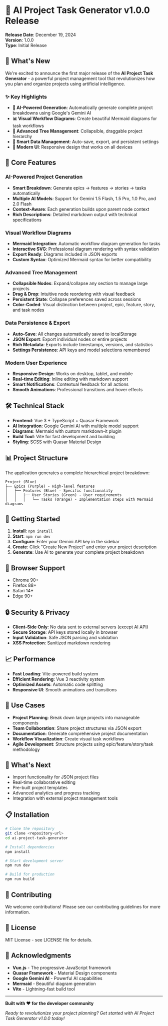 # 🎉 AI Project Task Generator v1.0.0 Release

**Release Date**: December 19, 2024  
**Version**: 1.0.0  
**Type**: Initial Release

## 🚀 What's New

We're excited to announce the first major release of the **AI Project Task Generator** - a powerful project management tool that revolutionizes how you plan and organize projects using artificial intelligence.

### ✨ Key Highlights

- **🤖 AI-Powered Generation**: Automatically generate complete project breakdowns using Google's Gemini AI
- **📊 Visual Workflow Diagrams**: Create beautiful Mermaid diagrams for task workflows
- **🌳 Advanced Tree Management**: Collapsible, draggable project hierarchy
- **💾 Smart Data Management**: Auto-save, export, and persistent settings
- **📱 Modern UI**: Responsive design that works on all devices

## 🎯 Core Features

### AI-Powered Project Generation

- **Smart Breakdown**: Generate epics → features → stories → tasks automatically
- **Multiple AI Models**: Support for Gemini 1.5 Flash, 1.5 Pro, 1.0 Pro, and 2.0 Flash
- **Context-Aware**: Each generation builds upon parent node context
- **Rich Descriptions**: Detailed markdown output with technical specifications

### Visual Workflow Diagrams

- **Mermaid Integration**: Automatic workflow diagram generation for tasks
- **Interactive SVG**: Professional diagram rendering with syntax validation
- **Export Ready**: Diagrams included in JSON exports
- **Custom Syntax**: Optimized Mermaid syntax for better compatibility

### Advanced Tree Management

- **Collapsible Nodes**: Expand/collapse any section to manage large projects
- **Drag & Drop**: Intuitive node reordering with visual feedback
- **Persistent State**: Collapse preferences saved across sessions
- **Color-Coded**: Visual distinction between project, epic, feature, story, and task nodes

### Data Persistence & Export

- **Auto-Save**: All changes automatically saved to localStorage
- **JSON Export**: Export individual nodes or entire projects
- **Rich Metadata**: Exports include timestamps, versions, and statistics
- **Settings Persistence**: API keys and model selections remembered

### Modern User Experience

- **Responsive Design**: Works on desktop, tablet, and mobile
- **Real-time Editing**: Inline editing with markdown support
- **Smart Notifications**: Contextual feedback for all actions
- **Smooth Animations**: Professional transitions and hover effects

## 🛠️ Technical Stack

- **Frontend**: Vue 3 + TypeScript + Quasar Framework
- **AI Integration**: Google Gemini AI with multiple model support
- **Diagrams**: Mermaid with custom markdown-it plugin
- **Build Tool**: Vite for fast development and building
- **Styling**: SCSS with Quasar Material Design

## 📊 Project Structure

The application generates a complete hierarchical project breakdown:

```
Project (Blue)
├── Epics (Purple) - High-level features
│   ├── Features (Blue) - Specific functionality
│   │   ├── User Stories (Green) - User requirements
│   │   │   └── Tasks (Orange) - Implementation steps with Mermaid diagrams
```

## 🚀 Getting Started

1. **Install**: `npm install`
2. **Start**: `npm run dev`
3. **Configure**: Enter your Gemini API key in the sidebar
4. **Create**: Click "Create New Project" and enter your project description
5. **Generate**: Use AI to generate your complete project breakdown

## 📱 Browser Support

- Chrome 90+
- Firefox 88+
- Safari 14+
- Edge 90+

## 🔒 Security & Privacy

- **Client-Side Only**: No data sent to external servers (except AI API)
- **Secure Storage**: API keys stored locally in browser
- **Input Validation**: Safe JSON parsing and validation
- **XSS Protection**: Sanitized markdown rendering

## 📈 Performance

- **Fast Loading**: Vite-powered build system
- **Efficient Rendering**: Vue 3 reactivity system
- **Optimized Assets**: Automatic code splitting
- **Responsive UI**: Smooth animations and transitions

## 🎯 Use Cases

- **Project Planning**: Break down large projects into manageable components
- **Team Collaboration**: Share project structures via JSON export
- **Documentation**: Generate comprehensive project documentation
- **Workflow Visualization**: Create visual task workflows
- **Agile Development**: Structure projects using epic/feature/story/task methodology

## 🔮 What's Next

- Import functionality for JSON project files
- Real-time collaborative editing
- Pre-built project templates
- Advanced analytics and progress tracking
- Integration with external project management tools

## 📋 Installation

```bash
# Clone the repository
git clone <repository-url>
cd ai-project-task-generator

# Install dependencies
npm install

# Start development server
npm run dev

# Build for production
npm run build
```

## 🤝 Contributing

We welcome contributions! Please see our contributing guidelines for more information.

## 📄 License

MIT License - see LICENSE file for details.

## 🙏 Acknowledgments

- **Vue.js** - The progressive JavaScript framework
- **Quasar Framework** - Material Design components
- **Google Gemini AI** - Powerful AI capabilities
- **Mermaid** - Beautiful diagram generation
- **Vite** - Lightning-fast build tool

---

**Built with ❤️ for the developer community**

_Ready to revolutionize your project planning? Get started with AI Project Task Generator v1.0.0 today!_
